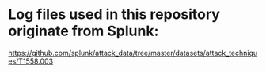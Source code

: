 # Log files used in this repository originate from Splunk:

https://github.com/splunk/attack_data/tree/master/datasets/attack_techniques/T1558.003
